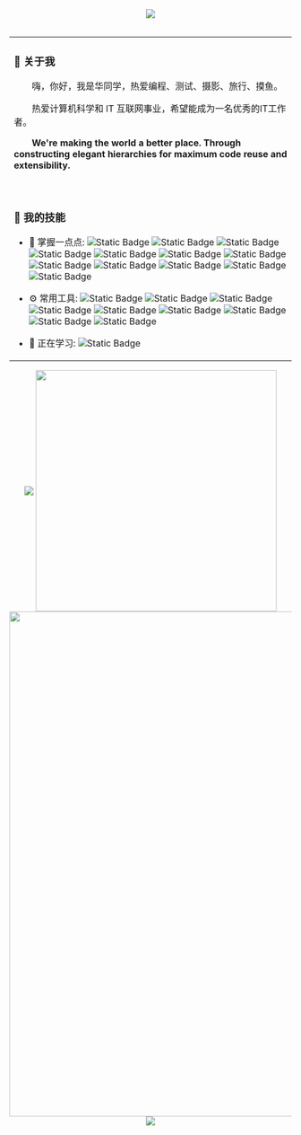 <div align="center">

<img src="https://capsule-render.vercel.app/api?type=waving&height=300&color=gradient&text=你好，世界&section=header&fontAlign=50&fontAlignY=40" />
 
  <!-- for beauty 留个空行好看点 -->
  <div>&nbsp;</div>
</div>

<div align="center">
<table>
<tr><td>

### 🤺 关于我
<p>&emsp;&emsp;嗨，你好，我是华同学，热爱编程、测试、摄影、旅行、摸鱼。</p>
<p>&emsp;&emsp;热爱计算机科学和 IT 互联网事业，希望能成为一名优秀的IT工作者。</p>
<p>&emsp;&emsp;<strong>We're making the world a better place. Through constructing elegant hierarchies for maximum code reuse and extensibility.</strong></p>
<div>&nbsp;</div>
</td></tr>
<tr><td>

### 🏢 我的技能
- 🚀 掌握一点点:
  ![Static Badge](https://img.shields.io/badge/Python-3776AB?style=flat&logo=python&logoColor=white)
  ![Static Badge](https://img.shields.io/badge/Vue.js-35495E?style=flat&logo=vuedotjs&logoColor=4FC08D)
  ![Static Badge](https://img.shields.io/badge/Shell-2CA5E0?style=flat&logo=shell&logoColor=white)
  ![Static Badge](https://img.shields.io/badge/Npm-663399?style=flat&logo=npm&logoColor=white)
  ![Static Badge](https://img.shields.io/badge/Node.js-43853D?style=flat&logo=Node.js&logoColor=white)
  ![Static Badge](https://img.shields.io/badge/TypeScript-007ACC?style=flat&logo=TypeScript&logoColor=white)
  ![Static Badge](https://img.shields.io/badge/JavaScript-323330?style=flat&logo=JavaScript&logoColor=F7DF1E)
  ![Static Badge](https://img.shields.io/badge/HTML5-E34F26?style=flat&logo=HTML5&logoColor=white)
  ![Static Badge](https://img.shields.io/badge/CSS3-1572B6?style=flat&logo=CSS3&logoColor=white)
  ![Static Badge](https://img.shields.io/badge/PHP-777BB4?style=flat&logo=PHP&logoColor=white)
  ![Static Badge](https://img.shields.io/badge/MySQL-00000F?style=flat&logo=MySQL&logoColor=white)
  ![Static Badge](https://img.shields.io/badge/Linux-FCC624?style=flat&logo=linux&logoColor=black)

- ⚙️ 常用工具:
  ![Static Badge](https://img.shields.io/badge/PyCharm-000000?style=flat&logo=PyCharm&logoColor=white)
  ![Static Badge](https://img.shields.io/badge/Git-E44C30?style=flat&logo=git&logoColor=white)
  ![Static Badge](https://img.shields.io/badge/GitHub-100000?style=flat&logo=github&logoColor=white)
  ![Static Badge](https://img.shields.io/badge/VS_Code-0078D4?style=flat&logoColor=white)
  ![Static Badge](https://img.shields.io/badge/Visual_Studio-5C2D91?style=flat&logoColor=white)
  ![Static Badge](https://img.shields.io/badge/WebStorm-000000?style=flat&logo=WebStorm&logoColor=white)
  ![Static Badge](https://img.shields.io/badge/IntelliJ_IDEA-000000?style=flat&logo=intellijidea&logoColor=white)
  ![Static Badge](https://img.shields.io/badge/Postman-D83B01?style=flat&logo=postman&logoColor=white)
  ![Static Badge](https://img.shields.io/badge/Notepad%2B%2B-90E59A?style=flat&logo=Notepad%2B%2B&logoColor=black)

- 🌱 正在学习:
  ![Static Badge](https://img.shields.io/badge/React_Native-20232A?style=flat&logo=React&logoColor=61DAFB)
</td></tr>
</table>

<img align="center" src="https://github-readme-stats.vercel.app/api?username=hzh888&hide_title=true&hide_border=true&show_icons=true&include_all_commits=true&line_height=20&theme=transparent" />
<img align="center" width="430" src="https://streak-stats.demolab.com?user=hzh888&theme=transparent&hide_border=true" />
<br/>
<img width="900" src="https://github-readme-activity-graph.vercel.app/graph?username=hzh888&theme=github-compact&hide_border=true&area=true&custom_title=Contribution%20Graph" />
<br/>

<img src="https://capsule-render.vercel.app/api?type=waving&height=300&color=gradient&text=时间线，收束&section=footer&fontAlign=50&fontAlignY=65" />

</div>
